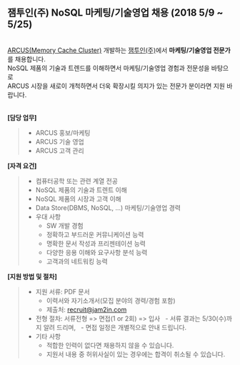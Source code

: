 ## 잼투인(주) NoSQL 마케팅/기술영업 채용 (2018 5/9 ~ 5/25)


<!--
![](https://github.com/jam2in/recruit/blob/master/images/dev_nosql_job_image.png)
-->

&nbsp; <br /> 
[ARCUS(Memory Cache Cluster)](http://naver.github.io/arcus/) 개발하는
[잼투인(주)](http://www.jam2in.com/)에서 **마케팅/기술영업 전문가**를 채용합니다. <br /> 
NoSQL 제품의 기술과 트렌드를 이해하면서 마케팅/기술영업 경험과 전문성을 바탕으로 <br />
ARCUS 시장을 새로이 개척하면서 더욱 확장시킬 의지가 있는 전문가 분이라면 지원 바랍니다.
<br /> &nbsp; 

**[담당 업무]**

> - ARCUS 홍보/마케팅
> - ARCUS 기술 영업
> - ARCUS 고객 관리

**[자격 요건]**
> - 컴퓨터공학 또는 관련 계열 전공
> - NoSQL 제품의 기술과 트렌트 이해
> - NoSQL 제품의 시장과 고객 이해
> - Data Store(DBMS, NoSQL, ...) 마케팅/기술영업 경력
> - 우대 사항 
>    - SW 개발 경험
>    - 정확하고 부드러운 커뮤니케이션 능력
>    - 명확한 문서 작성과 프리젠테이션 능력
>    - 다양한 응용 이해와 요구사항 분석 능력
>    - 고객과의 네트워킹 능력

**[지원 방법 및 절차]** 

> - 지원 서류: PDF 문서
>    - 이력서와 자기소개서(모집 분야의 경력/경험 포함)
>    - 제출처: <recruit@jam2in.com>
> - 전형 절차: 서류전형 => 면접(1 or 2회) => 입사
>    - 서류 결과는 5/30(수)까지 알려 드리며,
>    - 면접 일정은 개별적으로 안내 드립니다.
> - 기타 사항
>    - 적합한 인력이 없다면 채용하지 않을 수 있습니다.
>    - 지원서 내용 중 허위사실이 있는 경우에는 합격이 취소될 수 있습니다.
